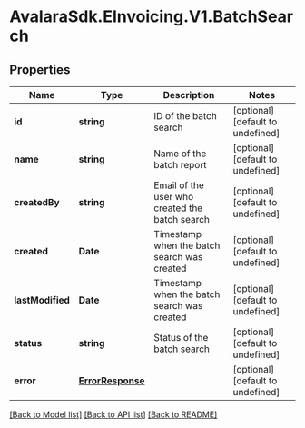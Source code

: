 # AvalaraSdk.EInvoicing.V1.BatchSearch

## Properties

Name | Type | Description | Notes
------------ | ------------- | ------------- | -------------
**id** | **string** | ID of the batch search | [optional] [default to undefined]
**name** | **string** | Name of the batch report | [optional] [default to undefined]
**createdBy** | **string** | Email of the user who created the batch search | [optional] [default to undefined]
**created** | **Date** | Timestamp when the batch search was created | [optional] [default to undefined]
**lastModified** | **Date** | Timestamp when the batch search was created | [optional] [default to undefined]
**status** | **string** | Status of the batch search | [optional] [default to undefined]
**error** | [**ErrorResponse**](ErrorResponse.md) |  | [optional] [default to undefined]

[[Back to Model list]](../../../README.md#documentation-for-models) [[Back to API list]](../../../README.md#documentation-for-api-endpoints) [[Back to README]](../../../README.md)

